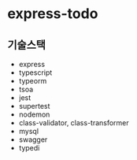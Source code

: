 # express-todo

## 기술스택

- express
- typescript
- typeorm
- tsoa
- jest
- supertest
- nodemon
- class-validator, class-transformer
- mysql
- swagger
- typedi
